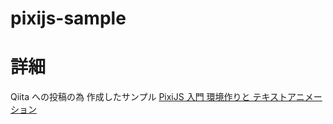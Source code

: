 # pixijs-sample

# 詳細
Qiita への投稿の為 作成したサンプル
[PixiJS 入門 環境作りと テキストアニメーション](https://qiita.com/t_furu/items/042f2d8f4cbcf8056b8c)